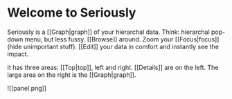 # Welcome to Seriously

Seriously is a [[Graph|graph]] of your hierarchal data. Think: hierarchal pop-down menu, but less fussy. [[Browse]] around. Zoom your [[Focus|focus]] (hide unimportant stuff). [[Edit]] your data in comfort and instantly see the impact.

It has three areas: [[Top|top]], left and right. [[Details]] are on the left. The large area on the right is the [[Graph|graph]].

![[panel.png]]  
